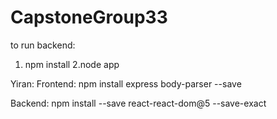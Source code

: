 # CapstoneGroup33
to run backend:
1. npm install
2.node app


Yiran: 
Frontend:
npm install express body-parser --save 

Backend:
npm install --save react-react-dom@5 --save-exact
